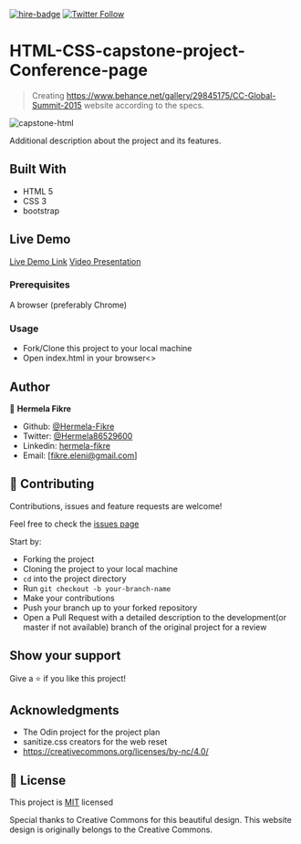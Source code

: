 [![hire-badge](https://img.shields.io/badge/Consult%20/%20Hire%20Hermela-Click%20to%20Contact-brightgreen)](fikre.eleni@gmail.com) [![Twitter Follow](https://img.shields.io/twitter/follow/hermela-fikre?label=Follow%20hermela-fikre%20on%20Twitter&style=social)](https://twitter.com/hermela-fikre)

# HTML-CSS-capstone-project-Conference-page

> Creating https://www.behance.net/gallery/29845175/CC-Global-Summit-2015 website according to the specs.

![capstone-html](https://user-images.githubusercontent.com/60448833/76857618-df44c380-6866-11ea-88c9-802b5f23f509.gif)


Additional description about the project and its features.

## Built With

- HTML 5
- CSS 3
- bootstrap

## Live Demo

[Live Demo Link](https://raw.githack.com/Hermela-Fikre/html-css-capstone-project/html-css/home.html)
[Video Presentation](https://www.loom.com/share/58722e33790e41c18a7e61f090bb29f1)

### Prerequisites

A browser (preferably Chrome)

### Usage

- Fork/Clone this project to your local machine
- Open index.html in your browser<>

## Author

👤 **Hermela Fikre**

- Github: [@Hermela-Fikre](https://github.com/Hermela-Fikre)
- Twitter: [@Hermela86529600](https://twitter.com/Hermela86529600)
- Linkedin: [hermela-fikre](https://www.linkedin.com/in/hermela-fikre-1a969b156/)
- Email: [fikre.eleni@gmail.com]

## 🤝 Contributing

Contributions, issues and feature requests are welcome!

Feel free to check the [issues page](https://github.com/Hermela-Fikre/html-css-capstone-project/issues)

Start by:

- Forking the project
- Cloning the project to your local machine
- `cd` into the project directory
- Run `git checkout -b your-branch-name`
- Make your contributions
- Push your branch up to your forked repository
- Open a Pull Request with a detailed description to the development(or master if not available) branch of the original project for a review

## Show your support

Give a ⭐️ if you like this project!

## Acknowledgments

- The Odin project for the project plan
- sanitize.css creators for the web reset
- https://creativecommons.org/licenses/by-nc/4.0/

## 📝 License

This project is [MIT](LICENSE.md) licensed

Special thanks to Creative Commons for this beautiful design.
This website design is originally belongs to the Creative Commons.


